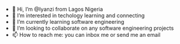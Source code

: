 - 👋 Hi, I’m @Iyanzi from Lagos Nigeria
- 👀 I’m interested in techology learning and connecting
- 🌱 I’m currently learning software engineering
- 💞️ I’m looking to collaborate on any software engineering projects
- 📫 How to reach me: you can inbox me or send me an email

<!---
Iyanzi/Iyanzi is a ✨ special ✨ repository because its `README.md` (this file) appears on your GitHub profile.
You can click the Preview link to take a look at your changes.
--->
